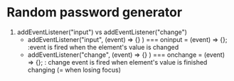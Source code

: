 # Random password generator

1. addEventListener("input") vs addEventListener("change")
   - addEventListener("input", (event) => {} ) === oninput = (event) => {};
     :event is fired when the element's value is changed
   - addEventListener("change", (event) => {} ) === onchange = (event) => {};
     : change event is fired when element's value is finished changing (= when losing focus)
